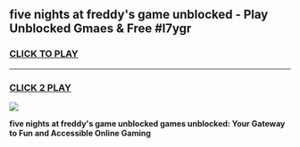 
## five nights at freddy's game unblocked - Play Unblocked Gmaes & Free #l7ygr
<h3>
<a href="https://news.freeplayer.one?title=five_nights_at_freddy's_game_unblocked&ref=26F">CLICK TO PLAY</a></h3>
<hr>

<h3>
<a href="https://news.freeplayer.one?title=five_nights_at_freddy's_game_unblocked&ref=26F">CLICK 2 PLAY</a>
  
</h3>

<a href="https://news.freeplayer.one?title=five_nights_at_freddy's_game_unblocked&ref=26F/"><img src="https://clearcache.store/games.png"></a>


**five nights at freddy's game unblocked games unblocked: Your Gateway to Fun and Accessible Online Gaming**
